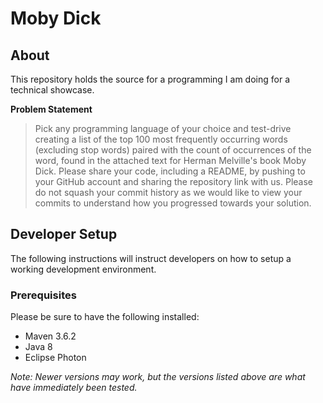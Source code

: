 # Moby Dick

## About
This repository holds the source for a programming I am doing for a technical showcase.

**Problem Statement**  
> Pick any programming language of your choice and test-drive creating a list of the top 100 most frequently occurring words (excluding stop words) paired with the count of occurrences of the word, found in the attached text for Herman Melville's book Moby Dick.  Please share your code, including a README, by pushing to your GitHub account and sharing the repository link with us.  Please do not squash your commit history as we would like to view your commits to understand how you progressed towards your solution.

## Developer Setup
The following instructions will instruct developers on how to setup a working development environment.

### Prerequisites
Please be sure to have the following installed:  

* Maven 3.6.2
* Java 8
* Eclipse Photon

<i>Note: Newer versions may work, but the versions listed above are what have immediately been tested.</i>
